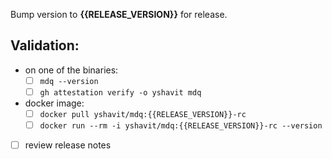Bump version to **{{RELEASE_VERSION}}** for release.

## Validation:

- on one of the binaries:
  - [ ] `mdq --version`
  - [ ] `gh attestation verify -o yshavit mdq`

- docker image:
    - [ ] `docker pull yshavit/mdq:{{RELEASE_VERSION}}-rc`
    - [ ] `docker run --rm -i yshavit/mdq:{{RELEASE_VERSION}}-rc --version`

- [ ] review release notes
 
